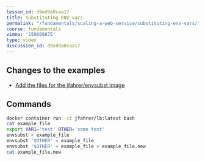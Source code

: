 ```yaml
---
lesson_id: d9ed9a0caa17
title: Substituting ENV vars
permalink: "/fundamentals/scaling-a-web-service/substituting-env-vars/"
course: fundamentals
vimeo: '259609875'
type: video
discussion_id: d9ed9a0caa17
---
```


## Changes to the examples
* [Add the files for the jfahrer/envsubst image](https://github.com/learndocker/docker_examples/commit/1a675ed)

## Commands
```sh
docker container run -it jfahrer/lb:latest bash
cat example_file
export VAR1='test' OTHER='some text'
envsubst < example_file
envsubst '$OTHER' < example_file
envsubst '$OTHER' < example_file > example_file.new
cat example_file.new
```

